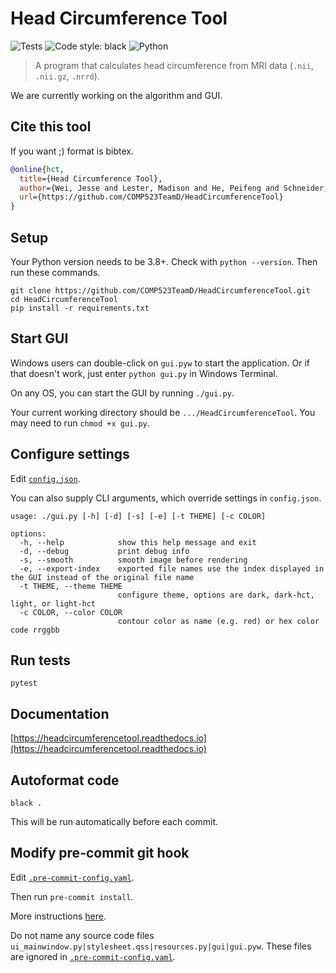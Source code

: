 # Head Circumference Tool

![Tests](https://github.com/COMP523TeamD/HeadCircumferenceTool/actions/workflows/tests.yml/badge.svg)
![Code style: black](https://img.shields.io/badge/code%20style-black-000000.svg)
![Python](https://img.shields.io/badge/python-3670A0?style=plastic&logo=python&logoColor=ffdd54)

> A program that calculates head circumference from MRI data (`.nii`, `.nii.gz`, `.nrrd`).

We are currently working on the algorithm and GUI.

## Cite this tool
If you want ;) format is bibtex.
```bibtex
@online{hct,
  title={Head Circumference Tool},
  author={Wei, Jesse and Lester, Madison and He, Peifeng and Schneider, Eric and Styner, Martin},
  url={https://github.com/COMP523TeamD/HeadCircumferenceTool}
}
```

## Setup

Your Python version needs to be 3.8+. Check with `python --version`. Then run these commands.

```text
git clone https://github.com/COMP523TeamD/HeadCircumferenceTool.git
cd HeadCircumferenceTool
pip install -r requirements.txt
```

## Start GUI

Windows users can double-click on `gui.pyw` to start the application. Or if that doesn't work, just enter `python gui.py` in Windows Terminal.

On any OS, you can start the GUI by running `./gui.py`.

Your current working directory should be `.../HeadCircumferenceTool`.
You may need to run `chmod +x gui.py`.

## Configure settings

Edit [`config.json`](config.json).

You can also supply CLI arguments, which override settings in `config.json`.

```text
usage: ./gui.py [-h] [-d] [-s] [-e] [-t THEME] [-c COLOR]

options:
  -h, --help            show this help message and exit
  -d, --debug           print debug info
  -s, --smooth          smooth image before rendering
  -e, --export-index    exported file names use the index displayed in the GUI instead of the original file name
  -t THEME, --theme THEME
                        configure theme, options are dark, dark-hct, light, or light-hct
  -c COLOR, --color COLOR
                        contour color as name (e.g. red) or hex color code rrggbb
```

## Run tests

`pytest`

## Documentation

[https://headcircumferencetool.readthedocs.io](https://headcircumferencetool.readthedocs.io)

## Autoformat code

`black .`

This will be run automatically before each commit.

## Modify pre-commit git hook

Edit [`.pre-commit-config.yaml`](.pre-commit-config.yaml).

Then run `pre-commit install`.

More instructions [here](https://pre-commit.com).

Do not name any source code files `ui_mainwindow.py|stylesheet.qss|resources.py|gui|gui.pyw`.
These files are ignored in [`.pre-commit-config.yaml`](.pre-commit-config.yaml).
